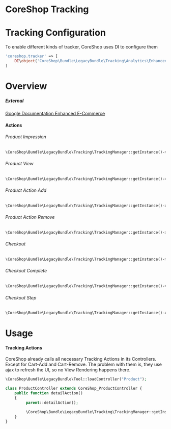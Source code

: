 # CoreShop Tracking

# Tracking Configuration

To enable different kinds of tracker, CoreShop uses DI to configure them

```php
'coreshop.tracker' => [
    DI\object('CoreShop\Bundle\LegacyBundle\Tracking\Analytics\EnhancedEcommerce')
]
```

# Overview
##### External
[Google Documentation Enhanced E-Commerce](https://developers.google.com/analytics/devguides/collection/analyticsjs/enhanced-ecommerce)

#### Actions

###### Product Impression        
```php
\CoreShop\Bundle\LegacyBundle\Tracking\TrackingManager::getInstance()->trackProductImpression($product)
```

###### Product View
```php
\CoreShop\Bundle\LegacyBundle\Tracking\TrackingManager::getInstance()->trackProductView($product)
```

###### Product Action Add
```php
\CoreShop\Bundle\LegacyBundle\Tracking\TrackingManager::getInstance()->trackProductActionAdd($product, $quantity)
```

###### Product Action Remove
```php
\CoreShop\Bundle\LegacyBundle\Tracking\TrackingManager::getInstance()->trackProductActionRemove($product, $quantity)
```

###### Checkout
```php
\CoreShop\Bundle\LegacyBundle\Tracking\TrackingManager::getInstance()->trackCheckout($cart)
```

###### Checkout Complete
```php
\CoreShop\Bundle\LegacyBundle\Tracking\TrackingManager::getInstance()->trackCheckoutComplete($order)
```

###### Checkout Step
```php
\CoreShop\Bundle\LegacyBundle\Tracking\TrackingManager::getInstance()->trackCheckoutStep($step, $cart, $stepNumber, $checkoutOption)
```

# Usage
#### Tracking Actions

CoreShop already calls all necessary Tracking Actions in its Controllers. Except for Cart-Add and Cart-Remove. The problem with them is, they use ajax to refresh the UI, so no View Rendering happens there. 

```php
\CoreShop\Bundle\LegacyBundle\Tool::loadController("Product");

class ProductController extends CoreShop_ProductController {
    public function detailAction()
    {
         parent::detailAction();

         \CoreShop\Bundle\LegacyBundle\Tracking\TrackingManager::getInstance()->trackProductView($this->view->product);
    }
}


```
